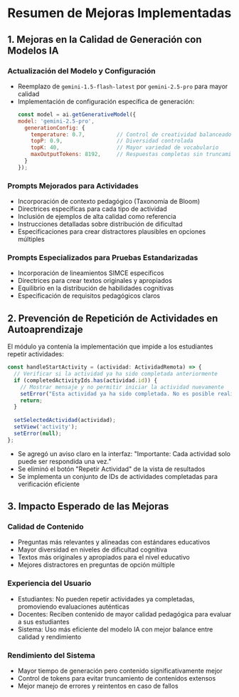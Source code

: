 # Resumen de Mejoras Implementadas

## 1. Mejoras en la Calidad de Generación con Modelos IA

### Actualización del Modelo y Configuración
- Reemplazo de `gemini-1.5-flash-latest` por `gemini-2.5-pro` para mayor calidad
- Implementación de configuración específica de generación:
  ```javascript
  const model = ai.getGenerativeModel({ 
  model: 'gemini-2.5-pro',
    generationConfig: {
      temperature: 0.7,          // Control de creatividad balanceado
      topP: 0.9,                 // Diversidad controlada
      topK: 40,                  // Mayor variedad de vocabulario
      maxOutputTokens: 8192,     // Respuestas completas sin truncamiento
    }
  });
  ```

### Prompts Mejorados para Actividades
- Incorporación de contexto pedagógico (Taxonomía de Bloom)
- Directrices específicas para cada tipo de actividad
- Inclusión de ejemplos de alta calidad como referencia
- Instrucciones detalladas sobre distribución de dificultad
- Especificaciones para crear distractores plausibles en opciones múltiples

### Prompts Especializados para Pruebas Estandarizadas
- Incorporación de lineamientos SIMCE específicos
- Directrices para crear textos originales y apropiados
- Equilibrio en la distribución de habilidades cognitivas
- Especificación de requisitos pedagógicos claros

## 2. Prevención de Repetición de Actividades en Autoaprendizaje

El módulo ya contenía la implementación que impide a los estudiantes repetir actividades:

```javascript
const handleStartActivity = (actividad: ActividadRemota) => {
  // Verificar si la actividad ya ha sido completada anteriormente
  if (completedActivityIds.has(actividad.id)) {
    // Mostrar mensaje y no permitir iniciar la actividad nuevamente
    setError("Esta actividad ya ha sido completada. No es posible realizarla nuevamente.");
    return;
  }
  
  setSelectedActividad(actividad);
  setView('activity');
  setError(null);
};
```

- Se agregó un aviso claro en la interfaz: "Importante: Cada actividad solo puede ser respondida una vez."
- Se eliminó el botón "Repetir Actividad" de la vista de resultados
- Se implementa un conjunto de IDs de actividades completadas para verificación eficiente

## 3. Impacto Esperado de las Mejoras

### Calidad de Contenido
- Preguntas más relevantes y alineadas con estándares educativos
- Mayor diversidad en niveles de dificultad cognitiva
- Textos más originales y apropiados para el nivel educativo
- Mejores distractores en preguntas de opción múltiple

### Experiencia del Usuario
- Estudiantes: No pueden repetir actividades ya completadas, promoviendo evaluaciones auténticas
- Docentes: Reciben contenido de mayor calidad pedagógica para evaluar a sus estudiantes
- Sistema: Uso más eficiente del modelo IA con mejor balance entre calidad y rendimiento

### Rendimiento del Sistema
- Mayor tiempo de generación pero contenido significativamente mejor
- Control de tokens para evitar truncamiento de contenidos extensos
- Mejor manejo de errores y reintentos en caso de fallos
